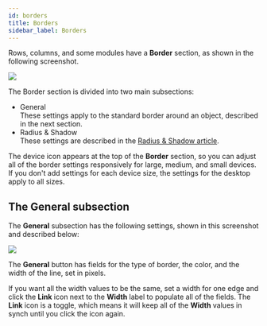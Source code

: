 ```yaml
---
id: borders
title: Borders
sidebar_label: Borders
---
```


Rows, columns, and some modules have a **Border** section, as shown
in the following screenshot.

![](/img/the-basics-set-border-1.png)

The Border section is divided into two main subsections:
* General  
  These settings apply to the standard border around an object, described in the next section.
* Radius & Shadow  
  These settings are described in the [Radius & Shadow article](/beaver-builder/styles/effects/radius-shadow.md).

The device icon  appears at the top of the **Border** section, so you can
adjust all of the border settings responsively for large, medium, and small
devices. If you don't add settings for each device size, the settings for the
desktop  apply to all sizes.

## The General subsection

The **General** subsection has the following settings, shown in this
screenshot and described below:

![](/img/the-basics-set-border-2.png)

The **General** button has fields for the type of border, the color, and the
width of the line, set in pixels.

If you want all the width values to be the same, set a width for one edge and
click the **Link** icon next to the **Width** label to populate all of the
fields. The **Link** icon is a toggle, which means it will keep all of the
**Width** values in synch until you click the icon again.
